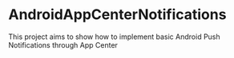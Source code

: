 # AndroidAppCenterNotifications
This project aims to show how to implement basic Android Push Notifications through App Center
